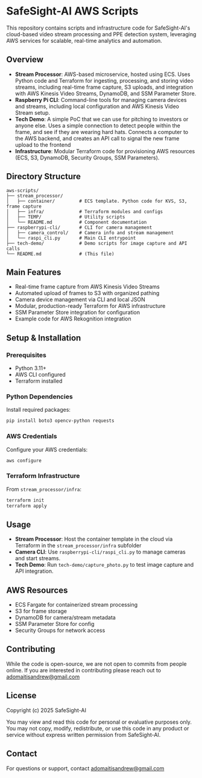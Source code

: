 # SafeSight-AI AWS Scripts

This repository contains scripts and infrastructure code for SafeSight-AI's cloud-based video stream processing and PPE detection system, leveraging AWS services for scalable, real-time analytics and automation.

## Overview

- **Stream Processor**: AWS-based microservice, hosted using ECS. Uses Python code and Terraform for ingesting, processing, and storing video streams, including real-time frame capture, S3 uploads, and integration with AWS Kinesis Video Streams, DynamoDB, and SSM Parameter Store.
- **Raspberry Pi CLI**: Command-line tools for managing camera devices and streams, including local configuration and AWS Kinesis Video Stream setup.
- **Tech Demo**: A simple PoC that we can use for pitching to investors or anyone else. Uses a simple connection to detect people within the frame, and see if they are wearing hard hats. Connects a computer to the AWS backend, and creates an API call to signal the new frame upload to the frontend
- **Infrastructure**: Modular Terraform code for provisioning AWS resources (ECS, S3, DynamoDB, Security Groups, SSM Parameters).

## Directory Structure

```
aws-scripts/
├── stream_processor/
│   ├── container/         # ECS template. Python code for KVS, S3, frame capture
│   ├── infra/             # Terraform modules and configs
│   ├── TEMP/              # Utility scripts
│   └── README.md          # Component documentation
├── raspberrypi-cli/       # CLI for camera management
│   ├── camera_control/    # Camera info and stream management
│   └── raspi_cli.py       # Main CLI entrypoint
├── tech-demo/             # Demo scripts for image capture and API calls
└── README.md              # (This file)
```

## Main Features

- Real-time frame capture from AWS Kinesis Video Streams
- Automated upload of frames to S3 with organized pathing
- Camera device management via CLI and local JSON
- Modular, production-ready Terraform for AWS infrastructure
- SSM Parameter Store integration for configuration
- Example code for AWS Rekognition integration

## Setup & Installation

### Prerequisites
- Python 3.11+
- AWS CLI configured
- Terraform installed

### Python Dependencies
Install required packages:
```sh
pip install boto3 opencv-python requests
```

### AWS Credentials
Configure your AWS credentials:
```sh
aws configure
```

### Terraform Infrastructure
From `stream_processor/infra`:
```sh
terraform init
terraform apply
```

## Usage

- **Stream Processor**: Host the container template in the cloud via Terraform in the `stream_processor/infra` subfolder 
- **Camera CLI**: Use `raspberrypi-cli/raspi_cli.py` to manage cameras and start streams.
- **Tech Demo**: Run `tech-demo/capture_photo.py` to test image capture and API integration.

## AWS Resources
- ECS Fargate for containerized stream processing
- S3 for frame storage
- DynamoDB for camera/stream metadata
- SSM Parameter Store for config
- Security Groups for network access

## Contributing
While the code is open-source, we are not open to commits from people online. If you are interested in contributing please reach out to [adomaitisandrew@gmail.com](adomaitisandrew@gmail.com)

## License
Copyright (c) 2025 SafeSight-AI

You may view and read this code for personal or evaluative purposes only.
You may not copy, modify, redistribute, or use this code in any product or service
without express written permission from SafeSight-AI.

## Contact
For questions or support, contact [adomaitisandrew@gmail.com](adomaitisandrew@gmail.com)
